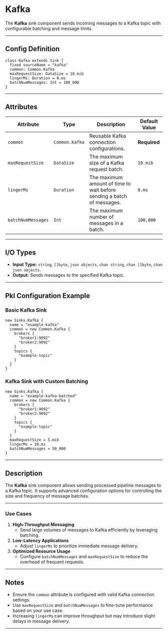 
# **Kafka**

The **Kafka** sink component sends incoming messages to a Kafka topic with configurable batching and message limits.

---

## **Config Definition**

```pkl
class Kafka extends Sink {
  fixed sourceName = "kafka"
  common: Common.Kafka
  maxRequestSize: DataSize = 10.mib
  lingerMs: Duration = 0.ms
  batchNumMessages: Int = 100_000
}
```

---

## **Attributes**

| **Attribute**       | **Type**      | **Description**                                                                       | **Default Value** |
|----------------------|---------------|---------------------------------------------------------------------------------------|--------------------|
| `common`            | `Common.Kafka`| Reusable Kafka connection configurations.                                             | **Required**      |
| `maxRequestSize`    | `DataSize`    | The maximum size of a Kafka request batch.                                            | `10.mib`          |
| `lingerMs`          | `Duration`    | The maximum amount of time to wait before sending a batch of messages.                | `0.ms`            |
| `batchNumMessages`  | `Int`         | The maximum number of messages in a batch.                                            | `100,000`         |

---

## **I/O Types**

- **Input Type:** `string`, `[]byte`, `json objects`, `chan string`, `chan []byte`, `chan json objects`.
- **Output:** Sends messages to the specified Kafka topic.

---

## **Pkl Configuration Example**

### **Basic Kafka Sink**
```pkl
new Sinks.Kafka {
  name = "example-kafka"
  common = new Common.Kafka {
    brokers { 
      "broker1:9092"
      "broker2:9092" 
    }
    topics { 
      "example-topic" 
    }
  }
}
```

### **Kafka Sink with Custom Batching**
```pkl
new Sinks.Kafka {
  name = "example-kafka-batched"
  common = new Common.Kafka {
    brokers {
      "broker1:9092"
      "broker2:9092"
    }
    topics { 
      "example-topic" 
    }
  }
  maxRequestSize = 5.mib
  lingerMs = 10.ms
  batchNumMessages = 50_000
}
```

---

## **Description**

The **Kafka** sink component allows sending processed pipeline messages to a Kafka topic. It supports advanced configuration options for controlling the size and frequency of message batches.

---

### **Use Cases**

1. **High-Throughput Messaging**
    - Send large volumes of messages to Kafka efficiently by leveraging batching.
2. **Low-Latency Applications**
    - Adjust `lingerMs` to prioritize immediate message delivery.
3. **Optimized Resource Usage**
    - Configure `batchNumMessages` and `maxRequestSize` to reduce the overhead of frequent requests.

---

## **Notes**

- Ensure the `common` attribute is configured with valid Kafka connection settings.
- Use `maxRequestSize` and `batchNumMessages` to fine-tune performance based on your use case.
- Increasing `lingerMs` can improve throughput but may introduce slight delays in message delivery.

---